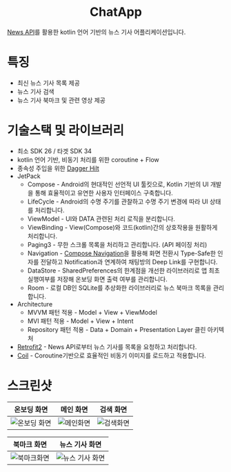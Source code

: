 # <div align=center>ChatApp</div>

[News API](https://newsapi.org/)를 활용한 kotlin 언어 기반의 뉴스 기사 어플리케이션입니다.

# 특징

* 최신 뉴스 기사 목록 제공
* 뉴스 기사 검색
* 뉴스 기사 북마크 및 관련 영상 제공

# 기술스택 및 라이브러리

* 최소 SDK 26 / 타겟 SDK 34
* kotlin 언어 기반, 비동기 처리를 위한 coroutine + Flow
* 종속성 주입을 위한 [Dagger Hilt](https://dagger.dev/hilt/)
* JetPack
  * Compose - Android의 현대적인 선언적 UI 툴킷으로, Kotlin 기반의 UI 개발을 통해 효율적이고 유연한 사용자 인터페이스 구축합니다.
  * LifeCycle - Android의 수명 주기를 관찰하고 수명 주기 변경에 따라 UI 상태를 처리합니다.
  * ViewModel - UI와 DATA 관련된 처리 로직을 분리합니다.
  * ViewBinding - View(Compose)와 코드(kotlin)간의 상호작용을 원활하게 처리합니다.
  * Paging3 - 무한 스크롤 목록을 처리하고 관리합니다. (API 페이징 처리)
  * Navigation - [Compose Navigation](https://developer.android.com/develop/ui/compose/navigation?hl=ko)을 활용해 화면 전환시 Type-Safe한 인자를 전달하고 Notification과 연계하여 채팅방의 Deep Link를 구현합니다.
  * DataStore - SharedPreferences의 한계점을 개선한 라이브러리로 앱 최초 실행여부를 저장해 온보딩 화면 출력 여부를 관리합니다.
  * Room - 로컬 DB인 SQLite를 추상화한 라이브러리로 뉴스 북마크 목록을 관리합니다.
* Architecture
  * MVVM 패턴 적용 - Model + View + ViewModel
  * MVI 패턴 적용 - Model + View + Intent
  * Repository 패턴 적용 - Data + Domain + Presentation Layer 클린 아키텍처
* [Retrofit2](https://github.com/square/retrofit) - News API로부터 뉴스 기사를 목록을 요청하고 처리합니다.
* [Coil](https://coil-kt.github.io/coil/README-ko/) - Coroutine기반으로 효율적인 비동기 이미지를 로드하고 적용합니다.

# 스크린샷

|온보딩 화면|메인 화면|검색 화면|
|---|---|---|
| ![온보딩 화면](https://github.com/user-attachments/assets/d07a8060-499b-46bd-9833-5a730040160f) | ![메인화면](https://github.com/user-attachments/assets/e491fe17-0b0c-43e9-818c-5ea14ff06059) | ![검색화면](https://github.com/user-attachments/assets/a78d9f93-8c31-40a9-ba34-6d114adc8438) |


|북마크 화면|뉴스 기사 화면|
|---|---|
| ![북마크화면](https://github.com/user-attachments/assets/ce92d20b-aba5-4613-a337-bb5523b56291) |![뉴스 기사 화면](https://github.com/user-attachments/assets/95de6dbf-0c26-482f-b204-8eafcab9682d)|
